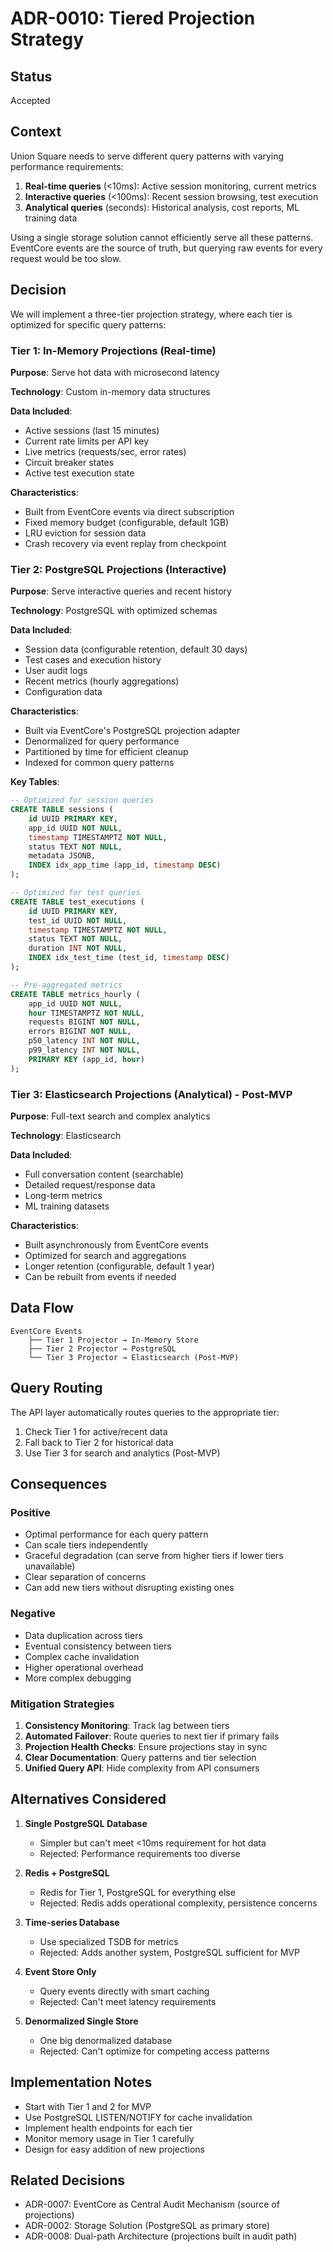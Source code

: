 # ADR-0010: Tiered Projection Strategy

## Status

Accepted

## Context

Union Square needs to serve different query patterns with varying performance requirements:

1. **Real-time queries** (<10ms): Active session monitoring, current metrics
2. **Interactive queries** (<100ms): Recent session browsing, test execution
3. **Analytical queries** (seconds): Historical analysis, cost reports, ML training data

Using a single storage solution cannot efficiently serve all these patterns. EventCore events are the source of truth, but querying raw events for every request would be too slow.

## Decision

We will implement a three-tier projection strategy, where each tier is optimized for specific query patterns:

### Tier 1: In-Memory Projections (Real-time)

**Purpose**: Serve hot data with microsecond latency

**Technology**: Custom in-memory data structures

**Data Included**:
- Active sessions (last 15 minutes)
- Current rate limits per API key
- Live metrics (requests/sec, error rates)
- Circuit breaker states
- Active test execution state

**Characteristics**:
- Built from EventCore events via direct subscription
- Fixed memory budget (configurable, default 1GB)
- LRU eviction for session data
- Crash recovery via event replay from checkpoint

### Tier 2: PostgreSQL Projections (Interactive)

**Purpose**: Serve interactive queries and recent history

**Technology**: PostgreSQL with optimized schemas

**Data Included**:
- Session data (configurable retention, default 30 days)
- Test cases and execution history
- User audit logs
- Recent metrics (hourly aggregations)
- Configuration data

**Characteristics**:
- Built via EventCore's PostgreSQL projection adapter
- Denormalized for query performance
- Partitioned by time for efficient cleanup
- Indexed for common query patterns

**Key Tables**:
```sql
-- Optimized for session queries
CREATE TABLE sessions (
    id UUID PRIMARY KEY,
    app_id UUID NOT NULL,
    timestamp TIMESTAMPTZ NOT NULL,
    status TEXT NOT NULL,
    metadata JSONB,
    INDEX idx_app_time (app_id, timestamp DESC)
);

-- Optimized for test queries
CREATE TABLE test_executions (
    id UUID PRIMARY KEY,
    test_id UUID NOT NULL,
    timestamp TIMESTAMPTZ NOT NULL,
    status TEXT NOT NULL,
    duration INT NOT NULL,
    INDEX idx_test_time (test_id, timestamp DESC)
);

-- Pre-aggregated metrics
CREATE TABLE metrics_hourly (
    app_id UUID NOT NULL,
    hour TIMESTAMPTZ NOT NULL,
    requests BIGINT NOT NULL,
    errors BIGINT NOT NULL,
    p50_latency INT NOT NULL,
    p99_latency INT NOT NULL,
    PRIMARY KEY (app_id, hour)
);
```

### Tier 3: Elasticsearch Projections (Analytical) - Post-MVP

**Purpose**: Full-text search and complex analytics

**Technology**: Elasticsearch

**Data Included**:
- Full conversation content (searchable)
- Detailed request/response data
- Long-term metrics
- ML training datasets

**Characteristics**:
- Built asynchronously from EventCore events
- Optimized for search and aggregations
- Longer retention (configurable, default 1 year)
- Can be rebuilt from events if needed

## Data Flow

```
EventCore Events
    ├── Tier 1 Projector → In-Memory Store
    ├── Tier 2 Projector → PostgreSQL
    └── Tier 3 Projector → Elasticsearch (Post-MVP)
```

## Query Routing

The API layer automatically routes queries to the appropriate tier:

1. Check Tier 1 for active/recent data
2. Fall back to Tier 2 for historical data
3. Use Tier 3 for search and analytics (Post-MVP)

## Consequences

### Positive

- Optimal performance for each query pattern
- Can scale tiers independently
- Graceful degradation (can serve from higher tiers if lower tiers unavailable)
- Clear separation of concerns
- Can add new tiers without disrupting existing ones

### Negative

- Data duplication across tiers
- Eventual consistency between tiers
- Complex cache invalidation
- Higher operational overhead
- More complex debugging

### Mitigation Strategies

1. **Consistency Monitoring**: Track lag between tiers
2. **Automated Failover**: Route queries to next tier if primary fails
3. **Projection Health Checks**: Ensure projections stay in sync
4. **Clear Documentation**: Query patterns and tier selection
5. **Unified Query API**: Hide complexity from API consumers

## Alternatives Considered

1. **Single PostgreSQL Database**
   - Simpler but can't meet <10ms requirement for hot data
   - Rejected: Performance requirements too diverse

2. **Redis + PostgreSQL**
   - Redis for Tier 1, PostgreSQL for everything else
   - Rejected: Redis adds operational complexity, persistence concerns

3. **Time-series Database**
   - Use specialized TSDB for metrics
   - Rejected: Adds another system, PostgreSQL sufficient for MVP

4. **Event Store Only**
   - Query events directly with smart caching
   - Rejected: Can't meet latency requirements

5. **Denormalized Single Store**
   - One big denormalized database
   - Rejected: Can't optimize for competing access patterns

## Implementation Notes

- Start with Tier 1 and 2 for MVP
- Use PostgreSQL LISTEN/NOTIFY for cache invalidation
- Implement health endpoints for each tier
- Monitor memory usage in Tier 1 carefully
- Design for easy addition of new projections

## Related Decisions

- ADR-0007: EventCore as Central Audit Mechanism (source of projections)
- ADR-0002: Storage Solution (PostgreSQL as primary store)
- ADR-0008: Dual-path Architecture (projections built in audit path)
